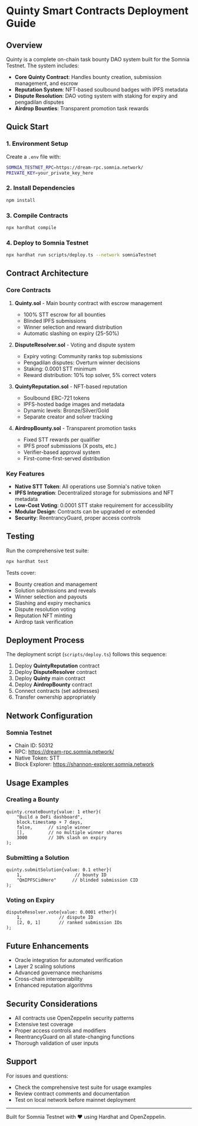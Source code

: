 # Quinty Smart Contracts Deployment Guide

## Overview

Quinty is a complete on-chain task bounty DAO system built for the Somnia Testnet. The system includes:

- **Core Quinty Contract**: Handles bounty creation, submission management, and escrow
- **Reputation System**: NFT-based soulbound badges with IPFS metadata
- **Dispute Resolution**: DAO voting system with staking for expiry and pengadilan disputes
- **Airdrop Bounties**: Transparent promotion task rewards

## Quick Start

### 1. Environment Setup

Create a `.env` file with:

```bash
SOMNIA_TESTNET_RPC=https://dream-rpc.somnia.network/
PRIVATE_KEY=your_private_key_here
```

### 2. Install Dependencies

```bash
npm install
```

### 3. Compile Contracts

```bash
npx hardhat compile
```

### 4. Deploy to Somnia Testnet

```bash
npx hardhat run scripts/deploy.ts --network somniaTestnet
```

## Contract Architecture

### Core Contracts

1. **Quinty.sol** - Main bounty contract with escrow management

   - 100% STT escrow for all bounties
   - Blinded IPFS submissions
   - Winner selection and reward distribution
   - Automatic slashing on expiry (25-50%)

2. **DisputeResolver.sol** - Voting and dispute system

   - Expiry voting: Community ranks top submissions
   - Pengadilan disputes: Overturn winner decisions
   - Staking: 0.0001 STT minimum
   - Reward distribution: 10% top solver, 5% correct voters

3. **QuintyReputation.sol** - NFT-based reputation

   - Soulbound ERC-721 tokens
   - IPFS-hosted badge images and metadata
   - Dynamic levels: Bronze/Silver/Gold
   - Separate creator and solver tracking

4. **AirdropBounty.sol** - Transparent promotion tasks
   - Fixed STT rewards per qualifier
   - IPFS proof submissions (X posts, etc.)
   - Verifier-based approval system
   - First-come-first-served distribution

### Key Features

- **Native STT Token**: All operations use Somnia's native token
- **IPFS Integration**: Decentralized storage for submissions and NFT metadata
- **Low-Cost Voting**: 0.0001 STT stake requirement for accessibility
- **Modular Design**: Contracts can be upgraded or extended
- **Security**: ReentrancyGuard, proper access controls

## Testing

Run the comprehensive test suite:

```bash
npx hardhat test
```

Tests cover:

- Bounty creation and management
- Solution submissions and reveals
- Winner selection and payouts
- Slashing and expiry mechanics
- Dispute resolution voting
- Reputation NFT minting
- Airdrop task verification

## Deployment Process

The deployment script (`scripts/deploy.ts`) follows this sequence:

1. Deploy **QuintyReputation** contract
2. Deploy **DisputeResolver** contract
3. Deploy **Quinty** main contract
4. Deploy **AirdropBounty** contract
5. Connect contracts (set addresses)
6. Transfer ownership appropriately

## Network Configuration

### Somnia Testnet

- Chain ID: 50312
- RPC: https://dream-rpc.somnia.network/
- Native Token: STT
- Block Explorer: https://shannon-explorer.somnia.network

## Usage Examples

### Creating a Bounty

```solidity
quinty.createBounty{value: 1 ether}(
    "Build a DeFi dashboard",
    block.timestamp + 7 days,
    false,      // single winner
    [],         // no multiple winner shares
    3000        // 30% slash on expiry
);
```

### Submitting a Solution

```solidity
quinty.submitSolution{value: 0.1 ether}(
    1,                    // bounty ID
    "QmIPFSCidHere"      // blinded submission CID
);
```

### Voting on Expiry

```solidity
disputeResolver.vote{value: 0.0001 ether}(
    1,              // dispute ID
    [2, 0, 1]       // ranked submission IDs
);
```

## Future Enhancements

- Oracle integration for automated verification
- Layer 2 scaling solutions
- Advanced governance mechanisms
- Cross-chain interoperability
- Enhanced reputation algorithms

## Security Considerations

- All contracts use OpenZeppelin security patterns
- Extensive test coverage
- Proper access controls and modifiers
- ReentrancyGuard on all state-changing functions
- Thorough validation of user inputs

## Support

For issues and questions:

- Check the comprehensive test suite for usage examples
- Review contract comments and documentation
- Test on local network before mainnet deployment

---

Built for Somnia Testnet with ❤️ using Hardhat and OpenZeppelin.
